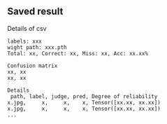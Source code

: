 ## Saved result
Details of csv

    labels: xxx
    wight path: xxx.pth
    Total: xx, Correct: xx, Miss: xx, Acc: xx.xx%

    Confusion matrix
    xx, xx
    xx, xx
    
    Details
     path, label, judge, pred, Degree of reliability
    x.jpg,     x,     x,    x, Tensor([xx.xx, xx.xx])
    x.jpg,     x,     x,    x, Tensor([xx.xx, xx.xx])
    ...

